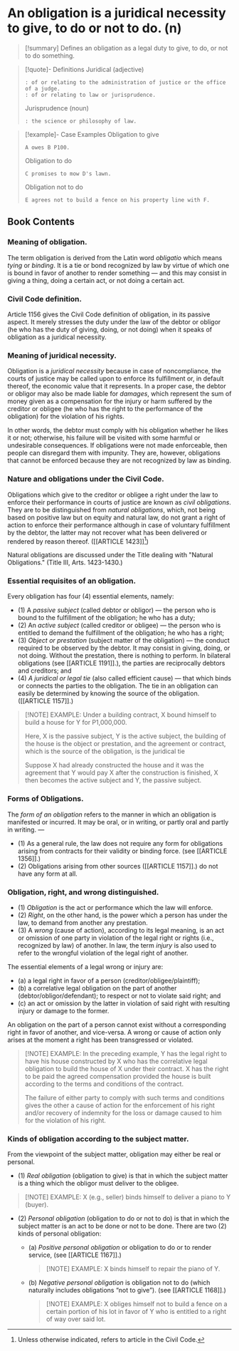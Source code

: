 # An obligation is a juridical necessity to give, to do or not to do. (n)

> [!summary] Defines an obligation as a legal duty to give, to do, or not to do something.

> [!quote]- Definitions
> Juridical (adjective)
> ```
> : of or relating to the administration of justice or the office of a judge.
> : of or relating to law or jurisprudence.
> ```
> Jurisprudence (noun)
> ```
> : the science or philosophy of law.
> ```

> [!example]- Case Examples
> Obligation to give
> ```
> A owes B P100.
> ```
> Obligation to do
> ```
> C promises to mow D's lawn.
> ```
> Obligation not to do
> ```
> E agrees not to build a fence on his property line with F.
> ```

## Book Contents

### Meaning of obligation.
The term obligation is derived from the Latin word *obligatio* which means *tying* or *binding*.
It is a tie or bond recognized by law by virtue of which one is bound in favor of another to render something — and this may consist in giving a thing, doing a certain act, or not doing a certain act.

### Civil Code definition.
Article 1156 gives the Civil Code definition of obligation, in its passive aspect. It merely stresses the duty under the law of the debtor or obligor (he who has the duty of giving, doing, or not doing) when it speaks of obligation as a juridical necessity.

### Meaning of juridical necessity.
Obligation is a *juridical necessity* because in case of noncompliance, the courts of justice may be called upon to enforce its fulfillment or, in default thereof, the economic value that it represents. In a proper case, the debtor or obligor may also be made liable for *damages*, which represent the sum of money given as a compensation for the injury or harm suffered by the creditor or obligee (he who has the right to the performance of the obligation) for the violation of his rights.

In other words, the debtor must comply with his obligation whether he likes it or not; otherwise, his failure will be visited with some harmful or undesirable consequences. If obligations were not made enforceable, then people can disregard them with impunity. They are, however, obligations that cannot be enforced because they are not recognized by law as binding.

### Nature and obligations under the Civil Code.
Obligations which give to the creditor or obligee a right under the law to enforce their performance in courts of justice are known as *civil obligations*. They are to be distinguished from *natural obligations*, which, not being based on positive law but on equity and natural law, do not grant a right of action to enforce their performance although in case of voluntary fulfillment by the debtor, the latter may not recover what has been delivered or rendered by reason thereof. ([[ARTICLE 1423]][^1])

Natural obligations are discussed under the Title dealing with "Natural Obligations." (Title III, Arts. 1423-1430.)

### Essential requisites of an obligation.
Every obligation has four (4) essential elements, namely:

- (1) A *passive subject* (called debtor or obligor) — the person who is bound to the fulfillment of the obligation; he who has a duty;
- (2) An *active subject* (called creditor or obligee) — the person who is entitled to demand the fulfillment of the obligation; he who has a right;
- (3) *Object or prestation* (subject matter of the obligation) — the conduct required to be observed by the debtor. It may consist in giving, doing, or not doing. Without the prestation, there is nothing to perform. In bilateral obligations (see [[ARTICLE 1191]].), the parties are reciprocally debtors and creditors; and
- (4) *A juridical or legal tie* (also called efficient cause) — that which binds or connects the parties to the obligation. The tie in an obligation can easily be determined by knowing the source of the obligation. ([[ARTICLE 1157]].)

> [!NOTE] EXAMPLE:
> Under a building contract, X bound himself to build a house for Y for P1,000,000.
> 
> Here, X is the passive subject, Y is the active subject, the building of the house is the object or prestation, and the agreement or contract, which is the source of the obligation, is the juridical tie
> 
> Suppose X had already constructed the house and it was the agreement that Y would pay X after the construction is finished, X then becomes the active subject and Y, the passive subject.

### Forms of Obligations.
The *form of an obligation* refers to the manner in which an obligation is manifested or incurred. It may be oral, or in writing, or partly oral and partly in writing. —
- (1) As a general rule, the law does not require any form for obligations arising from contracts for their validity or binding force. (see [[ARTICLE 1356]].)
- (2) Obligations arising from other sources ([[ARTICLE 1157]].) do not have any form at all.

### Obligation, right, and wrong distinguished.
- (1) *Obligation* is the act or performance which the law will enforce.
- (2) *Right*, on the other hand, is the power which a person has under the law, to demand from another any prestation.
- (3) A *wrong* (cause of action), according to its legal meaning, is an act or omission of one party in violation of the legal right or rights (i.e., recognized by law) of another. In law, the term *injury* is also used to refer to the wrongful violation of the legal right of another.

The essential elements of a legal wrong or injury are:
- (a) a legal right in favor of a person (creditor/obligee/plaintiff);
- (b) a correlative legal obligation on the part of another (debtor/obligor/defendant); to respect or not to violate said right; and
- (c) an act or omission by the latter in violation of said right with resulting injury or damage to the former.

An obligation on the part of a person cannot exist without a corresponding right in favor of another, and vice-versa. A wrong or cause of action only arises at the moment a right has been transgressed or violated.

> [!NOTE] EXAMPLE:
> In the preceding example, Y has the legal right to have his house constructed by X who has the correlative legal obligation to build the house of X under their contract. X has the right to be paid the agreed compensation provided the house is built according to the terms and conditions of the contract.
> 
> The failure of either party to comply with such terms and conditions gives the other a cause of action for the enforcement of his right and/or recovery of indemnity for the loss or damage caused to him for the violation of his right.

### Kinds of obligation according to the subject matter.
From the viewpoint of the subject matter, obligation may either be real or personal.
- (1) *Real obligation* (obligation to give) is that in which the subject matter is a thing which the obligor must deliver to the obligee.

> [!NOTE] EXAMPLE:
> X (e.g., seller) binds himself to deliver a piano to Y (buyer).

- (2) *Personal obligation* (obligation to do or not to do) is that in which the subject matter is an act to be done or not to be done. There are two (2) kinds of personal obligation:
	- (a) *Positive personal obligation* or obligation to do or to render service, (see [[ARTICLE 1167]].) 

		> [!NOTE] EXAMPLE:
		> X binds himself to repair the piano of Y.

	- (b) *Negative personal obligation* is obligation not to do (which naturally includes obligations “not to give”). (see [[ARTICLE 1168]].)

		> [!NOTE] EXAMPLE:
		> X obliges himself not to build a fence on a certain portion of his lot in favor of Y who is entitled to a right of way over said lot.

[^1]: Unless otherwise indicated, refers to article in the Civil Code.